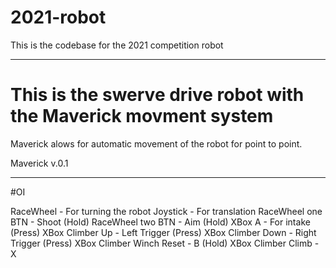 # 2021-robot
This is the codebase for the 2021 competition robot



___________________________________________________

# This is the swerve drive robot with the Maverick movment system

Maverick alows for automatic movement of the robot for point to point. 

Maverick v.0.1


____________________________________________________________

#OI

RaceWheel - For turning the robot 
Joystick - For translation
RaceWheel one BTN - Shoot (Hold)
RaceWheel two BTN - Aim (Hold)
XBox A - For intake (Press)
XBox Climber Up - Left Trigger (Press)
XBox Climber Down - Right Trigger (Press)
XBox Climber Winch Reset - B (Hold)
XBox Climber Climb - X
